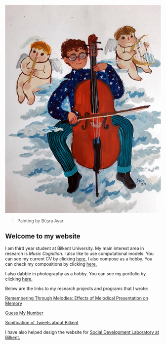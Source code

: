 ![Profile logo](/docs/assets/IMG_9974.jpg)
> Painting by Büşra Ayar

## Welcome to my website 


I am third year student at Bilkent University. My main interest area in research is _Music Cognition_. I also like to use computational models. You can see my current CV by clicking [here.](http://ardaarslanbakan.me/cv/) I also compose as a hobby. You can check my compositions by clicking [here.](https://soundcloud.com/arda-arslanbakan-493046169?utm_source=clipboard&utm_medium=text&utm_campaign=social_sharing)

I also dabble in photography as a hobby. You can see my portfolio by clicking [here.](https://ardaarslanbakan.myportfolio.com)

Below are the links to my research projects and programs that I wrote:

[Remembering Through Melodies: Effects of Melodical Presentation on Memory](https://ardaarslanbakan.github.io/personal-website/project/)

[Guess My Number](https://ardaarslanbakan.github.io/personal-website/guess_my_number/)

[Sonification of Tweets about Bilkent](https://ardaarslanbakan.github.io/personal-website/Sonification/)

I have also helped design the website for [Social Development Laboratory at Bilkent.](http://secilgonultas.bilkent.edu.tr/)







